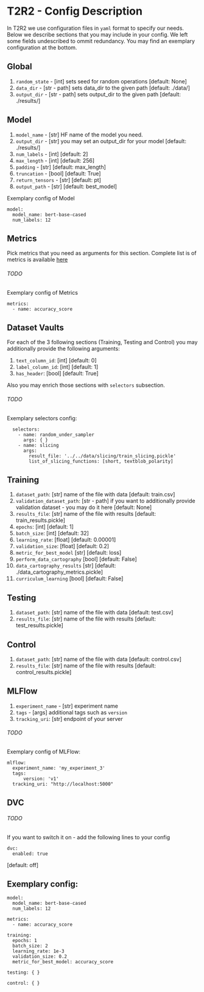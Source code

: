 # T2R2 - Config Description

In T2R2 we use configuration files in `yaml` format to specify our needs. Below we describe sections that you may include in your config. We left some fields undescribed to ommit redundancy. You may find an exemplary configuration at the bottom.

## Global

1. `random_state` - [int] sets seed for random operations [default: None]
2. `data_dir` - [str - path] sets data_dir to the given path [default: ./data/]
3. `output_dir` - [str - path] sets output_dir to the given path [default: ./results/]

## Model 

1. `model_name` - [str] HF name of the model you need. 
2. `output_dir` - [str] you may set an output_dir for your model [default: ./results/]
3. `num_labels` - [int] [default: 2] 
4. `max_length` - [int] [default: 256]
5. `padding` - [str] [default: max_length]
6. `truncation` - [bool] [default: True]
7. `return_tensors` - [str] [default: pt]
8. `output_path` - [str] [default: best_model]

Exemplary config of Model

```
model:
  model_name: bert-base-cased
  num_labels: 12
```

## Metrics

Pick metrics that you need as arguments for this section. Complete list is of metrics is available [here](src\t2r2\metrics\metrics.py)
###### TODO
Exemplary config of Metrics

```
metrics:
  - name: accuracy_score
```

## Dataset Vaults

For each of the 3 following sections (Training, Testing and Control) you may additionally provide the following arguments:

1. `text_column_id`: [int] [default: 0]
2. `label_column_id`: [int] [default: 1]
3. `has_header`: [bool] [default: True]

Also you may enrich those sections with `selectors` subsection.

###### TODO

Exemplary selectors config:
```
  selectors:
    - name: random_under_sampler
      args: { }
    - name: slicing
      args: 
        result_file: '../../data/slicing/train_slicing.pickle'
        list_of_slicing_functions: [short, textblob_polarity]
```

## Training
1. `dataset_path`: [str] name of the file with data [default: train.csv]
2. `validation_dataset_path`: [str - path] if you want to additionally provide validation dataset - you may do it here [default: None]
3. `results_file`: [str] name of the file with results [default: train_results.pickle]
4. `epochs`: [int] [default: 1]
5. `batch_size`: [int] [default: 32]
6. `learning_rate`: [float] [default: 0.00001]
7. `validation_size`: [float] [default: 0.2]
8. `metric_for_best_model` [str]  [default: loss]
9. `perform_data_cartography` [bool] [default: False]
10. `data_cartography_results` [str] [default: ./data_cartography_metrics.pickle]
11. `curriculum_learning` [bool] [default: False]

## Testing

1. `dataset_path`: [str] name of the file with data [default: test.csv]
2. `results_file`: [str] name of the file with results [default: test_results.pickle]

## Control 

1. `dataset_path`: [str] name of the file with data [default: control.csv]
2. `results_file`: [str] name of the file with results [default: control_results.pickle]

## MLFlow

1. `experiment_name` - [str] experiment name
2. `tags` - [args] additional tags such as `version`
3. `tracking_uri`: [str] endpoint of your server
###### TODO
Exemplary config of MLFlow:

```
mlflow:
  experiment_name: 'my_experiment_3'
  tags:
      version: 'v1'
  tracking_uri: "http://localhost:5000"
```

## DVC
###### TODO
If you want to switch it on - add the following lines to your config
```
dvc:
  enabled: true
```
[default: off]

## Exemplary config:

```
model:
  model_name: bert-base-cased
  num_labels: 12

metrics:
  - name: accuracy_score

training:
  epochs: 1
  batch_size: 2
  learning_rate: 1e-3
  validation_size: 0.2
  metric_for_best_model: accuracy_score

testing: { }

control: { }
```